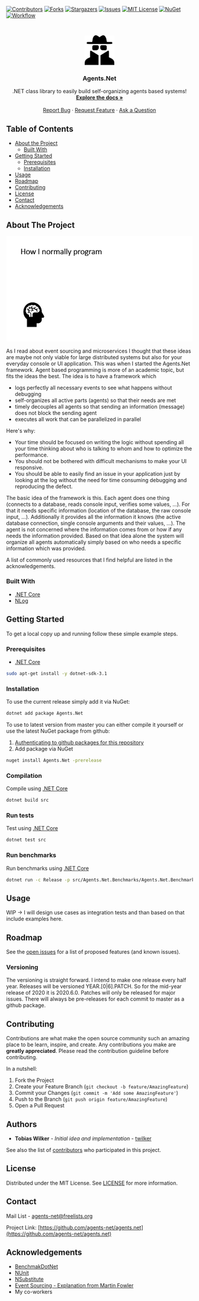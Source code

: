 <!-- PROJECT SHIELDS -->
<!--
*** I'm using markdown "reference style" links for readability.
*** Reference links are enclosed in brackets [ ] instead of parentheses ( ).
*** See the bottom of this document for the declaration of the reference variables
*** https://www.markdownguide.org/basic-syntax/#reference-style-links
-->
[![Contributors][contributors-shield]][contributors-url]
[![Forks][forks-shield]][forks-url]
[![Stargazers][stars-shield]][stars-url]
[![Issues][issues-shield]][issues-url]
[![MIT License][license-shield]][license-url]
[![NuGet][nuget-shield]][nuget-url]
[![Workflow][workflow-shield]][workflow-url]


<!-- PROJECT LOGO -->
<br />
<p align="center">
  <a href="https://github.com/agents-net/agents.net">
    <img src="images/logo.png" alt="Logo" width="80" height="80">
  </a>

  <h3 align="center">Agents.Net</h3>

  <p align="center">
    .NET class library to easily build self-organizing agents based systems!
    <br />
    <a href="https://github.com/agents-net/agents.net/wiki"><strong>Explore the docs »</strong></a>
    <br />
    <br />
    <a href="https://github.com/agents-net/agents.net/issues/new?assignees=&labels=bug&template=bug_report.md&title=">Report Bug</a>
    ·
    <a href="https://github.com/agents-net/agents.net/issues/new?assignees=&labels=enhancement&template=feature_request.md&title=">Request Feature</a>
    ·
    <a href="https://discord.gg/gn3dqG4">Ask a Question</a>
  </p>
</p>



<!-- TABLE OF CONTENTS -->
## Table of Contents

* [About the Project](#about-the-project)
  * [Built With](#built-with)
* [Getting Started](#getting-started)
  * [Prerequisites](#prerequisites)
  * [Installation](#installation)
* [Usage](#usage)
* [Roadmap](#roadmap)
* [Contributing](#contributing)
* [License](#license)
* [Contact](#contact)
* [Acknowledgements](#acknowledgements)



<!-- ABOUT THE PROJECT -->
## About The Project

[![Agents.Net Intro][product-screenshot]][product-homepage]

As I read about event sourcing and microservices I thought that these ideas are maybe not only viable for large distributed systems but also for your everyday console or UI application. This was when I started the Agents.Net framework. Agent based programming is more of an academic topic, but fits the ideas the best. The idea is to have a framework which 
* logs perfectly all necessary events to see what happens without debugging
* self-organizes all active parts (agents) so that their needs are met
* timely decouples all agents so that sending an information (message) does not block the sending agent
* executes all work that can be parallelized in parallel

Here's why:
* Your time should be focused on writing the logic without spending all your time thinking about who is talking to whom and how to optimize the performance.
* You should not be bothered with difficult mechanisms to make your UI responsive.
* You should be able to easily find an issue in your application just by looking at the log without the need for time consuming debugging and reproducing the defect.

The basic idea of the framework is this. Each agent does one thing (connects to a database, reads console input, verifies some values, ...). For that it needs specific information (location of the database, the raw console input, ...). Additionally it provides all the information it knows (the active database connection, single console arguments and their values, ...). The agent is not concerned where the information comes from or how if any needs the information provided. Based on that idea alone the system will organize all agents automatically simply based on who needs a specific information which was provided.

A list of commonly used resources that I find helpful are listed in the acknowledgements.

### Built With
* [.NET Core][dotnet-core-website]
* [NLog](https://nlog-project.org/)



<!-- GETTING STARTED -->
## Getting Started

To get a local copy up and running follow these simple example steps.

### Prerequisites

* [.NET Core](https://dotnet.microsoft.com/download/dotnet-core)
```sh
sudo apt-get install -y dotnet-sdk-3.1
```

### Installation

To use the current release simply add it via NuGet:
```sh
dotnet add package Agents.Net
```
To use to latest version from master you can either compile it yourself or use the latest NuGet package from github:

 1. [Authenticating to github packages for this repository][github-package-auth]
 2. Add package via NuGet
```sh
nuget install Agents.Net -prerelease
```

### Compilation

Compile using [.NET Core][dotnet-core-website]
```sh
dotnet build src
```

### Run tests

Test using [.NET Core][dotnet-core-website]
```sh
dotnet test src
```

### Run benchmarks

Run benchmarks using [.NET Core][dotnet-core-website]
```sh
dotnet run -c Release -p src/Agents.Net.Benchmarks/Agents.Net.Benchmarks.csproj
```



<!-- USAGE EXAMPLES -->
## Usage


WIP -> I will design use cases as integration tests and than based on that include examples here.



<!-- ROADMAP -->
## Roadmap

See the [open issues][issues-url] for a list of proposed features (and known issues).

### Versioning

The versioning is straight forward. I intend to make one release every half year. Releases will be versioned YEAR.[0|6].PATCH. So for the mid-year release of 2020 it is 2020.6.0. Patches will only be released for major issues. There will always be pre-releases for each commit to master  as a github package.


<!-- CONTRIBUTING -->
## Contributing

Contributions are what make the open source community such an amazing place to be learn, inspire, and create. Any contributions you make are **greatly appreciated**. Please read the contribution guideline before contributing.

In a nutshell:

1. Fork the Project
2. Create your Feature Branch (`git checkout -b feature/AmazingFeature`)
3. Commit your Changes (`git commit -m 'Add some AmazingFeature'`)
4. Push to the Branch (`git push origin feature/AmazingFeature`)
5. Open a Pull Request

<!-- AUTHORS -->
## Authors

  - **Tobias Wilker** - *Initial idea and implementation* - [twilker](https://github.com/twilker)

See also the list of [contributors][contributors-url] who participated in this project.

<!-- LICENSE-->
## License

Distributed under the MIT License. See [LICENSE](LICENSE) for more information.

<!-- CONTACT -->
## Contact

Mail List - [agents-net@freelists.org](mailto:agents-net@freelists.org)

Project Link: [https://github.com/agents-net/agents.net](https://github.com/agents-net/agents.net)



<!-- ACKNOWLEDGEMENTS -->
## Acknowledgements
* [BenchmakDotNet](https://benchmarkdotnet.org/)
* [NUnit](https://nunit.org/)
* [NSubstitute](https://nsubstitute.github.io/)
* [Event Sourcing - Explanation from Martin Fowler](https://martinfowler.com/eaaDev/EventSourcing.html)
* My co-workers





<!-- MARKDOWN LINKS & IMAGES -->
<!-- https://www.markdownguide.org/basic-syntax/#reference-style-links -->
[contributors-shield]: https://img.shields.io/github/contributors/agents-net/agents.net.svg?style=flat-square
[contributors-url]: https://github.com/agents-net/agents.net/graphs/contributors
[forks-shield]: https://img.shields.io/github/forks/agents-net/agents.net.svg?style=flat-square
[forks-url]: https://github.com/agents-net/agents.net/network/members
[stars-shield]: https://img.shields.io/github/stars/agents-net/agents.net.svg?style=flat-square
[stars-url]: https://github.com/agents-net/agents.net/stargazers
[issues-shield]: https://img.shields.io/github/issues/agents-net/agents.net.svg?style=flat-square
[issues-url]: https://github.com/agents-net/agents.net/issues
[license-shield]: https://img.shields.io/github/license/agents-net/agents.net.svg?style=flat-square
[license-url]: https://github.com/agents-net/agents.net/blob/master/LICENSE
[nuget-shield]:https://img.shields.io/nuget/v/Agents.Net?style=flat-square
[nuget-url]:https://www.nuget.org/packages/Agents.Net
[workflow-shield]:https://img.shields.io/github/workflow/status/agents-net/agents.net/Build%2C%20Test%20and%20Publish?style=flat-square
[workflow-url]:https://github.com/agents-net/agents.net/actions?query=workflow%3A"Build%2C+Test+and+Publish"
[product-screenshot]: images/AgentsNetGif.gif
[product-homepage]:https://github.com/agents-net/agents.net
[dotnet-core-website]:https://dotnet.microsoft.com/
[github-package-auth]:https://docs.github.com/en/packages/using-github-packages-with-your-projects-ecosystem/configuring-dotnet-cli-for-use-with-github-packages#authenticating-to-github-packages
<!--stackedit_data:
eyJoaXN0b3J5IjpbMjA0MjQwNTE1NCwtMjEwMzk4NzcwOCwxMj
M1MjMwMzk2LC0yNDMyNDU5MjgsLTE2ODY2NTA1MTgsLTg2MTY4
NDYyMSwtMTY3NzIzMTk2MSwtNDA3NDAxOTA4LC0xNzI3NTY1OT
E1LDQzNDAyOTU1MF19
-->
